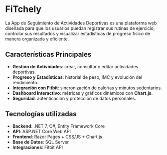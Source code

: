 # FiTchely
La App de Seguimiento de Actividades Deportivas es una plataforma web diseñada para que los usuarios puedan registrar sus rutinas de ejercicio, controlar sus resultados y visualizar estadísticas de progreso físico de manera organizada y eficiente.

## Características Principales

- **Gestión de Actividades**: crear, consultar y editar actividades deportivas.  
-  **Progreso y Estadísticas**: historial de peso, IMC y evolución del rendimiento.  
-  **Integración con Fitbit**: sincronización de calorías y minutos sedentarios.  
-  **Dashboard Interactivo**: métricas y gráficos dinámicos con **Chart.js**.  
-  **Seguridad**: autenticación y protección de datos personales.
  
##  Tecnologías utilizadas
-  **Backend**: .NET 7, C#, Entity Framework Core  
-  **API**: ASP.NET Core Web API  
-  **Frontend**: Razor Pages + CSS/JS + Chart.js  
-  **Base de Datos**: SQL Server  
-  **Integraciones**: Fitbit API

  
